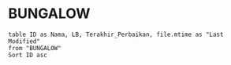 # BUNGALOW


```dataview
table ID as Nama, LB, Terakhir_Perbaikan, file.mtime as "Last Modified" 
from "BUNGALOW"
Sort ID asc
```


